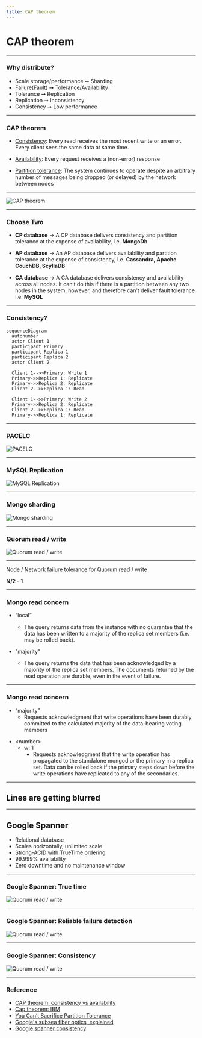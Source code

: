 ```yaml
---
title: CAP theorem
---
```


# CAP theorem

---

### Why distribute?

- Scale storage/performance ➞ Sharding <!-- .element: class="fragment" -->
- Failure(Fault) ➞ Tolerance/Availability <!-- .element: class="fragment" -->
- Tolerance ➞ Replication <!-- .element: class="fragment" -->
- Replication ➞ Inconsistency <!-- .element: class="fragment" -->
- Consistency ➞ Low performance <!-- .element: class="fragment" -->

---

### CAP theorem

- [Consistency](https://en.wikipedia.org/wiki/Consistency_model):
  Every read receives the most recent write or an error. Every client sees the same data at same time.

<!-- .element: class="fragment" -->

- [Availability](https://en.wikipedia.org/wiki/Availability):
  Every request receives a (non-error) response

<!-- .element: class="fragment" -->

- [Partition tolerance](https://en.wikipedia.org/wiki/Network_partitioning):
  The system continues to operate despite an arbitrary number of messages being dropped (or delayed) by the network between nodes

<!-- .element: class="fragment" -->

---

![CAP theorem](/assets/cap/CAP-theorem.svg)

---

### Choose Two

- **CP database** → A CP database delivers consistency and partition tolerance at the expense of availability, i.e. **MongoDb**

<!-- .element: class="fragment text-3xl" -->

- **AP database** → An AP database delivers availability and partition tolerance at the expense of consistency, i.e. **Cassandra, Apache CouchDB, ScyllaDB**

<!-- .element: class="fragment text-3xl" -->

- **CA database** → A CA database delivers consistency and availability across all nodes. It can’t do this if there is a partition between any two nodes in the system, however, and therefore can’t deliver fault tolerance i.e. **MySQL**

<!-- .element: class="fragment text-3xl" -->

---

### Consistency?

```mermaid
sequenceDiagram
  autonumber
  actor Client 1
  participant Primary
  participant Replica 1
  participant Replica 2
  actor Client 2

  Client 1-->>Primary: Write 1
  Primary->>Replica 1: Replicate
  Primary->>Replica 2: Replicate
  Client 2-->>Replica 1: Read

  Client 1-->>Primary: Write 2
  Primary->>Replica 2: Replicate
  Client 2-->>Replica 1: Read
  Primary->>Replica 1: Replicate
```

---

### PACELC

![PACELC](/assets/cap/PACELC.svg)

---

### MySQL Replication

![MySQL Replication](/assets/cap/MySQL-replication.svg)

---

### Mongo sharding

![Mongo sharding](/assets/cap/Mongo-sharding.svg)

---

### Quorum read / write

![Quorum read / write](/assets/cap/Quorum-read-write.svg)

---

Node / Network failure tolerance for Quorum read / write

<!-- .element: class="fragment text-6xl" -->

**N/2 - 1**

<!-- .element: class="fragment text-7xl" -->

---

### Mongo read concern

- “local”

  - The query returns data from the instance with no guarantee that the data has been written to a majority of the replica set members (i.e. may be rolled back).
  <!-- .element: class="text-2xl" -->

- "majority"
  - The query returns the data that has been acknowledged by a majority of the replica set members. The documents returned by the read operation are durable, even in the event of failure.
  <!-- .element: class="text-2xl" -->

---

### Mongo read concern

- “majority”
  - Requests acknowledgment that write operations have been durably committed to the calculated majority of the data-bearing voting members

<!-- .element: class="text-2xl" -->

- \<number\>
  - w: 1
    - Requests acknowledgment that the write operation has propagated to the standalone mongod or the primary in a replica set. Data can be rolled back if the primary steps down before the write operations have replicated to any of the secondaries.

<!-- .element: class="text-2xl" -->

---

## Lines are getting blurred

---

## Google Spanner

- Relational database <!-- .element: class="fragment" -->
- Scales horizontally, unlimited scale <!-- .element: class="fragment" -->
- Strong-ACID with TrueTime ordering <!-- .element: class="fragment" -->
- 99.999% availability <!-- .element: class="fragment" -->
- Zero downtime and no maintenance window <!-- .element: class="fragment" -->

---

### Google Spanner: True time

![Quorum read / write](/assets/cap/Atomic-Clock.svg)

---

### Google Spanner: Reliable failure detection

![Quorum read / write](/assets/cap/world-wide-connection.svg)

---

### Google Spanner: Consistency

![Quorum read / write](/assets/cap/Google-Spanner-Consistency.svg)

---

### Reference

- [CAP theorem: consistency vs availability](https://ashrafuzzaman.github.io/posts/cap-theorem-consistency-vs-availability/)
- [Cap theorem: IBM](https://www.ibm.com/topics/cap-theorem)
- [You Can’t Sacrifice Partition Tolerance](https://codahale.com/you-cant-sacrifice-partition-tolerance/)
- [Google's subsea fiber optics, explained](https://cloud.google.com/blog/topics/developers-practitioners/googles-subsea-fiber-optics-explained)
- [Google spanner consistency](https://www.youtube.com/watch?v=sOtlaH-QlxM&t=3s&ab_channel=GoogleCloudTech)
